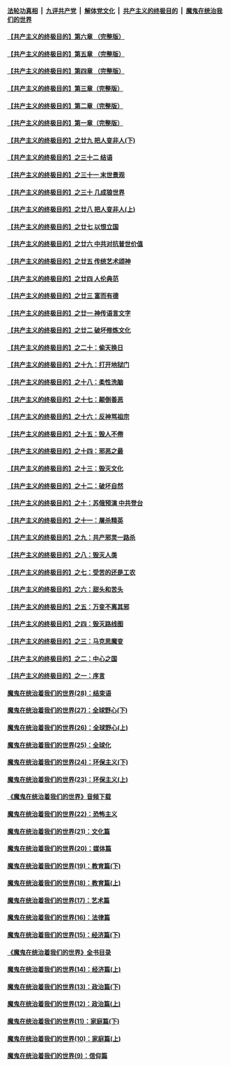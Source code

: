 ####  [法轮功真相](../../../../basic/blob/master/README.md?t=05110531) &nbsp;|&nbsp; [九评共产党](../../../../9ping.md/blob/master/README.md?t=05110531) &nbsp;|&nbsp; [解体党文化](../../../../jtdwh.md/blob/master/README.md?t=05110531)  &nbsp;|&nbsp; [共产主义的终极目的](../../../../gczydzjmd.md/blob/master/README.md?t=05110531) &nbsp;|&nbsp; [魔鬼在统治我们的世界](../../../../mgztzwmdsj.md/blob/master/README.md?t=05110531) 

#### [【共产主义的终极目的】第六章 （完整版）](../pages/nsc422/n11428913.md?t=05110531) 

#### [【共产主义的终极目的】第五章 （完整版）](../pages/nsc422/n11428912.md?t=05110531) 

#### [【共产主义的终极目的】第四章 （完整版）](../pages/nsc422/n11428907.md?t=05110531) 

#### [【共产主义的终极目的】第三章（完整版）](../pages/nsc422/n11428848.md?t=05110531) 

#### [【共产主义的终极目的】第二章（完整版）](../pages/nsc422/n11428831.md?t=05110531) 

#### [【共产主义的终极目的】第一章（完整版）](../pages/nsc422/n11417651.md?t=05110531) 

#### [【共产主义的终极目的】之廿九 把人变非人(下)](../pages/nsc422/n11344140.md?t=05110531) 

#### [【共产主义的终极目的】之三十二 结语](../pages/nsc422/n11360535.md?t=05110531) 

#### [【共产主义的终极目的】之三十一 末世景观](../pages/nsc422/n11351129.md?t=05110531) 

#### [【共产主义的终极目的】之三十 几成狼世界](../pages/nsc422/n11348280.md?t=05110531) 

#### [【共产主义的终极目的】之廿八 把人变非人(上)](../pages/nsc422/n11340492.md?t=05110531) 

#### [【共产主义的终极目的】之廿七 以恨立国](../pages/nsc422/n11336944.md?t=05110531) 

#### [【共产主义的终极目的】之廿六 中共对抗普世价值](../pages/nsc422/n11324785.md?t=05110531) 

#### [【共产主义的终极目的】之廿五 传统艺术颂神](../pages/nsc422/n11296396.md?t=05110531) 

#### [【共产主义的终极目的】之廿四 人伦典范](../pages/nsc422/n11296397.md?t=05110531) 

#### [【共产主义的终极目的】之廿三 富而有德](../pages/nsc422/n11283598.md?t=05110531) 

#### [【共产主义的终极目的】之廿一 神传语言文字](../pages/nsc422/n11263265.md?t=05110531) 

#### [【共产主义的终极目的】之廿二 破坏修炼文化](../pages/nsc422/n11245728.md?t=05110531) 

#### [【共产主义的终极目的】之二十：偷天换日](../pages/nsc422/n11238846.md?t=05110531) 

#### [【共产主义的终极目的】之十九：打开地狱门](../pages/nsc422/n11206376.md?t=05110531) 

#### [【共产主义的终极目的】之十八：柔性洗脑](../pages/nsc422/n11199994.md?t=05110531) 

#### [【共产主义的终极目的】之十七：颠倒善恶](../pages/nsc422/n11179782.md?t=05110531) 

#### [【共产主义的终极目的】之十六：反神骂祖宗](../pages/nsc422/n11166798.md?t=05110531) 

#### [【共产主义的终极目的】之十五：毁人不倦](../pages/nsc422/n11166792.md?t=05110531) 

#### [【共产主义的终极目的】之十四：邪恶之最](../pages/nsc422/n11150249.md?t=05110531) 

#### [【共产主义的终极目的】之十三：毁灭文化](../pages/nsc422/n11135227.md?t=05110531) 

#### [【共产主义的终极目的】之十二：破坏自然](../pages/nsc422/n11135214.md?t=05110531) 

#### [【共产主义的终极目的】之十：苏俄预演 中共登台](../pages/nsc422/n11118424.md?t=05110531) 

#### [【共产主义的终极目的】之十一：屠杀精英](../pages/nsc422/n11118442.md?t=05110531) 

#### [【共产主义的终极目的】之九：共产邪灵一路杀](../pages/nsc422/n11114139.md?t=05110531) 

#### [【共产主义的终极目的】之八：毁灭人类](../pages/nsc422/n11108503.md?t=05110531) 

#### [【共产主义的终极目的】之七：受苦的还是工农](../pages/nsc422/n11101809.md?t=05110531) 

#### [【共产主义的终极目的】之六：甜头和苦头](../pages/nsc422/n11096971.md?t=05110531) 

#### [【共产主义的终极目的】之五：万变不离其邪](../pages/nsc422/n11091285.md?t=05110531) 

#### [【共产主义的终极目的】之四：毁灭路线图](../pages/nsc422/n11086284.md?t=05110531) 

#### [【共产主义的终极目的】之三：马克思魔变](../pages/nsc422/n11061941.md?t=05110531) 

#### [【共产主义的终极目的】之二：中心之国](../pages/nsc422/n11047728.md?t=05110531) 

#### [【共产主义的终极目的】之一：序言](../pages/nsc422/n11086077.md?t=05110531) 

#### [魔鬼在统治着我们的世界(28)：结束语](../pages/nsc422/n10936246.md?t=05110531) 

#### [魔鬼在统治着我们的世界(27)：全球野心(下)](../pages/nsc422/n10928319.md?t=05110531) 

#### [魔鬼在统治着我们的世界(26)：全球野心(上)](../pages/nsc422/n10900318.md?t=05110531) 

#### [魔鬼在统治着我们的世界(25)：全球化](../pages/nsc422/n10788205.md?t=05110531) 

#### [魔鬼在统治着我们的世界(24)：环保主义(下)](../pages/nsc422/n10695307.md?t=05110531) 

#### [魔鬼在统治着我们的世界(23)：环保主义(上)](../pages/nsc422/n10688613.md?t=05110531) 

#### [《魔鬼在统治着我们的世界》音频下载](../pages/nsc422/n10635553.md?t=05110531) 

#### [魔鬼在统治着我们的世界(22)：恐怖主义](../pages/nsc422/n10614727.md?t=05110531) 

#### [魔鬼在统治着我们的世界(21)：文化篇](../pages/nsc422/n10597706.md?t=05110531) 

#### [魔鬼在统治着我们的世界(20)：媒体篇](../pages/nsc422/n10586579.md?t=05110531) 

#### [魔鬼在统治着我们的世界(19)：教育篇(下)](../pages/nsc422/n10564808.md?t=05110531) 

#### [魔鬼在统治着我们的世界(18)：教育篇(上)](../pages/nsc422/n10526970.md?t=05110531) 

#### [魔鬼在统治着我们的世界(17)：艺术篇](../pages/nsc422/n10499093.md?t=05110531) 

#### [魔鬼在统治着我们的世界(16)：法律篇](../pages/nsc422/n10485969.md?t=05110531) 

#### [魔鬼在统治着我们的世界(15)：经济篇(下)](../pages/nsc422/n10469975.md?t=05110531) 

#### [《魔鬼在统治着我们的世界》全书目录](../pages/nsc422/n10464261.md?t=05110531) 

#### [魔鬼在统治着我们的世界(14)：经济篇(上)](../pages/nsc422/n10457370.md?t=05110531) 

#### [魔鬼在统治着我们的世界(13)：政治篇(下)](../pages/nsc422/n10448270.md?t=05110531) 

#### [魔鬼在统治着我们的世界(12)：政治篇(上)](../pages/nsc422/n10444576.md?t=05110531) 

#### [魔鬼在统治着我们的世界(11)：家庭篇(下)](../pages/nsc422/n10440961.md?t=05110531) 

#### [魔鬼在统治着我们的世界(10)：家庭篇(上)](../pages/nsc422/n10435448.md?t=05110531) 

#### [魔鬼在统治着我们的世界(9)：信仰篇](../pages/nsc422/n10432159.md?t=05110531) 

